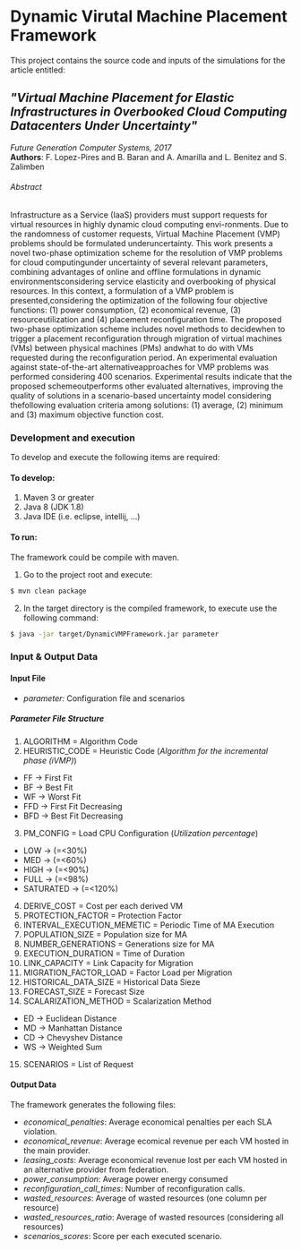 # Dynamic Virutal Machine Placement Framework

This project contains the source code and inputs of the simulations for the article entitled:

## *"Virtual Machine Placement for Elastic Infrastructures in Overbooked Cloud Computing Datacenters Under Uncertainty"*
                                              
 *Future Generation Computer Systems, 2017* \
 **Authors**: F. Lopez-Pires and B. Baran and A. Amarilla and L. Benitez and S. Zalimben

###### Abstract

Infrastructure as a Service (IaaS) providers must support requests for virtual resources in highly dynamic cloud computing envi-ronments.  Due to the randomness of customer requests, Virtual Machine Placement (VMP) problems should be formulated underuncertainty.  This work presents a novel two-phase optimization scheme for the resolution of VMP problems for cloud computingunder uncertainty of several relevant parameters, combining advantages of online and offline formulations in dynamic environmentsconsidering service elasticity and overbooking of physical resources. In this context, a formulation of a VMP problem is presented,considering the optimization of the following four objective functions: (1) power consumption, (2) economical revenue, (3) resourceutilization and (4) placement reconfiguration time. The proposed two-phase optimization scheme includes novel methods to decidewhen to trigger a placement reconfiguration through migration of virtual machines (VMs) between physical machines (PMs) andwhat to do with VMs requested during the reconfiguration period.  An experimental evaluation against state-of-the-art alternativeapproaches for VMP problems was performed considering 400 scenarios.  Experimental results indicate that the proposed schemeoutperforms other evaluated alternatives, improving the quality of solutions in a scenario-based uncertainty model considering thefollowing evaluation criteria among solutions: (1) average, (2) minimum and (3) maximum objective function cost.

### Development and execution  

To develop and execute the following items are required:

#### To develop:

1. Maven 3 or greater
2. Java 8 (JDK 1.8)
3. Java IDE (i.e. eclipse, intellij, ...)

#### To run:
The framework could be compile with maven.

1. Go to the project root and execute:
``` bash
$ mvn clean package
```

2. In the target directory is the compiled framework, to execute use the following command:
``` bash
$ java -jar target/DynamicVMPFramework.jar parameter
```

### Input & Output Data
#### Input File
- *parameter:* Configuration file and scenarios

##### Parameter File Structure

1. ALGORITHM = Algorithm Code
2. HEURISTIC_CODE = Heuristic Code (*Algorithm for the incremental phase (iVMP)*)
 * FF -> First Fit
 * BF -> Best Fit
 * WF -> Worst Fit
 * FFD -> First Fit Decreasing
 * BFD -> Best Fit Decreasing
3. PM_CONFIG = Load CPU Configuration (*Utilization percentage*)
 * LOW -> (=<30%)
 * MED  -> (=<60%)
 * HIGH  -> (=<90%)
 * FULL  -> (=<98%)
 * SATURATED  -> (=<120%)
4. DERIVE_COST = Cost per each derived VM
5. PROTECTION_FACTOR = Protection Factor
6. INTERVAL_EXECUTION_MEMETIC = Periodic Time of MA Execution
7. POPULATION_SIZE = Population size for MA
8. NUMBER_GENERATIONS = Generations size for MA
9. EXECUTION_DURATION = Time of Duration
10. LINK_CAPACITY = Link Capacity for Migration
11. MIGRATION_FACTOR_LOAD = Factor Load per Migration
12. HISTORICAL_DATA_SIZE = Historical Data Sieze
13. FORECAST_SIZE = Forecast Size
14. SCALARIZATION_METHOD = Scalarization Method
 * ED -> Euclidean Distance
 * MD -> Manhattan Distance
 * CD -> Chevyshev Distance
 * WS -> Weighted Sum
15. SCENARIOS = List of Request

#### Output Data
The framework generates the following files:
- *economical_penalties*: Average economical penalties per each SLA violation. 
- *economical_revenue*: Average ecomical revenue per each VM hosted in the main provider.
- *leasing_costs*: Average economical revenue lost per each VM hosted in an alternative provider from federation.
- *power_consumption*: Average power energy consumed 
- *reconfiguration_call_times*: Number of reconfiguration calls.
- *wasted_resources*: Average of wasted resources (one column per resource)
- *wasted_resources_ratio*: Average of wasted resources (considering all resources)
- *scenarios_scores*: Score per each executed scenario.